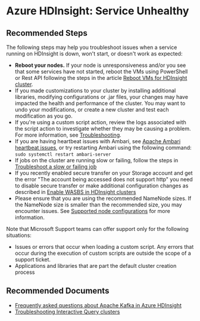 <properties
    pageTitle="Azure HDInsight: Service Unhealthy"
    description="Azure HDInsight: Service Unhealthy"
    service="microsoft.hdinsight"
    resource="clusters"
    authors="v-miegge"
    ms.author="deeptivu"
    displayOrder=""
    selfHelpType="generic"
    supportTopicIds="32636466,32636472,32636480"
    resourceTags=""
    productPesIds="15078"
    cloudEnvironments="public, MoonCake, Fairfax, usnat, ussec, blackforest"
    articleId="f10eed21-c120-4722-bfad-1b46217cae9d"
	ownershipId="AzureData_HDInsight"
/>

# Azure HDInsight: Service Unhealthy

## **Recommended Steps**

The following steps may help you troubleshoot issues when a service running on HDInsight is down, won't start, or doesn't work as expected:

* **Reboot your nodes.** If your node is unresponsiveness and/or you see that some services have not started, reboot the VMs using PowerShell or Rest API following the steps in the article [Reboot VMs for HDInsight cluster](https://docs.microsoft.com/azure/hdinsight/cluster-reboot-vm).
* If you made customizations to your cluster by installing additional libraries, modifying configurations or .jar files, your changes may have impacted the health and performance of the cluster. You may want to undo your modifications, or create a new cluster and test each modification as you go.
* If you're using a custom script action, review the logs associated with the script action to investigate whether they may be causing a problem. For more information, see [Troubleshooting](https://docs.microsoft.com/azure/hdinsight/hdinsight-hadoop-customize-cluster-linux#troubleshooting).
* If you are having heartbeat issues with Ambari, see [Apache Ambari heartbeat issues](https://docs.microsoft.com/azure/hdinsight/hadoop/apache-ambari-troubleshoot-heartbeat-issues), or try restarting Ambari using the following command: `sudo systemctl restart ambari-server`
* If jobs on the cluster are running slow or failing, follow the steps in [Troubleshoot a slow or failing job](https://docs.microsoft.com/azure/hdinsight/hdinsight-troubleshoot-failed-cluster)
* If you recently enabled secure transfer on your Storage account and get the error "The account being accessed does not support http" you need to disable secure transfer or make additional configuration changes as described in [Enable WASBS in HDInsight clusters](https://hdinsight.github.io/hdfs/wasbs-common-problems-regarding-to-wasbs.html)
* Please ensure that you are using the recommended NameNode sizes. If the NameNode size is smaller than the recommended size, you may encounter issues. See [Supported node configurations](https://docs.microsoft.com/azure/hdinsight/hdinsight-supported-node-configuration#all-supported-regions-except-brazil-south-and-japan-west) for more information. 

Note that Microsoft Support teams can offer support only for the following situations:

* Issues or errors that occur when loading a custom script. Any errors that occur during the execution of custom scripts are outside the scope of a support ticket.
* Applications and libraries that are part the default cluster creation process

## **Recommended Documents**

* [Frequently asked questions about Apache Kafka in Azure HDInsight](https://docs.microsoft.com/azure/hdinsight/kafka/kafka-faq)
* [Troubleshooting Interactive Query clusters](https://docs.microsoft.com/azure/hdinsight/hdinsight-hadoop-hive-out-of-memory-error-oom)
